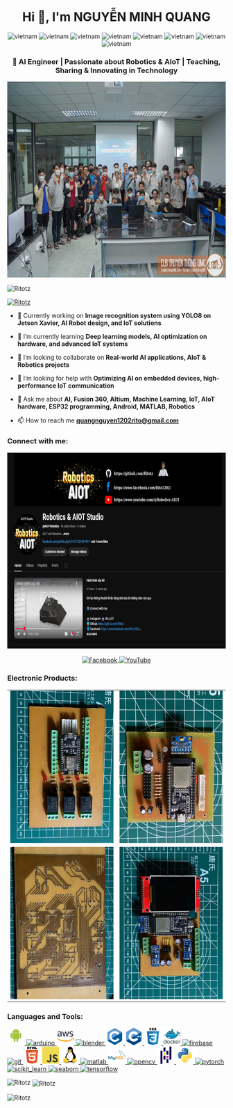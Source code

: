 <h1 align="center">Hi 👋, I'm NGUYỄN MINH QUANG</h1>

<div align="center">
  <img width="48" height="48" src="https://img.icons8.com/color/48/vietnam.png" alt="vietnam"/>
  <img width="48" height="48" src="https://img.icons8.com/color/48/vietnam.png" alt="vietnam"/>
  <img width="48" height="48" src="https://img.icons8.com/color/48/vietnam.png" 
  alt="vietnam"/>
  <img width="48" height="48" src="https://img.icons8.com/color/48/vietnam.png" alt="vietnam"/>
  <img width="48" height="48" src="https://img.icons8.com/color/48/vietnam.png" alt="vietnam"/>
  <img width="48" height="48" src="https://img.icons8.com/color/48/vietnam.png" 
  alt="vietnam"/>
  <img width="48" height="48" src="https://img.icons8.com/color/48/vietnam.png"
  alt="vietnam"/> 
  <img width="48" height="48" src="https://img.icons8.com/color/48/vietnam.png"
  alt="vietnam"/> 
</div>


<h3 align="center">🔬 AI Engineer | Passionate about Robotics & AIoT | Teaching, Sharing & Innovating in Technology</h3>

<div align="center">
  <img src="img1.jpg" alt="Description" width="750" height="450">
</div>

<p align="left"> <img src="https://komarev.com/ghpvc/?username=Ritotz&label=Profile%20views&color=0e75b6&style=flat" alt="Ritotz" /> </p>

<p align="left"> <a href="https://github.com/ryo-ma/github-profile-trophy"><img src="https://github-profile-trophy.vercel.app/?username=Ritotz" alt="Ritotz" /></a> </p>



- 🔭 Currently working on **Image recognition system using YOLO8 on Jetson Xavier, AI Robot design, and IoT solutions**

- 🌱 I’m currently learning **Deep learning models, AI optimization on hardware, and advanced IoT systems**

- 👯 I’m looking to collaborate on **Real-world AI applications, AIoT & Robotics projects**

- 🤝 I’m looking for help with **Optimizing AI on embedded devices, high-performance IoT communication**

- 💬 Ask me about **AI, Fusion 360, Altium, Machine Learning, IoT, AIoT hardware, ESP32 programming, Android, MATLAB, Robotics**

- 📫 How to reach me **quangnguyen1202rito@gmail.com**

<h3 align="left">Connect with me:</h3>

<div align="center">
  <img src="image.png" alt="Description" width="750" height="450">
</div>

<p align="center">
  <a href="https://www.facebook.com/profile.php?id=61572510444911" target="_blank">
    <img align="center" src="https://raw.githubusercontent.com/rahuldkjain/github-profile-readme-generator/master/src/images/icons/Social/facebook.svg" alt="Facebook" height="30" width="40" />
  </a>
  <a href="https://www.youtube.com/@AIOT-Robotics" target="_blank">
    <img align="center" src="https://raw.githubusercontent.com/rahuldkjain/github-profile-readme-generator/master/src/images/icons/Social/youtube.svg" alt="YouTube" height="30" width="40" />
  </a>
</p>

<h3 align="left">Electronic Products:</h3>

<table align="center">
  <tr>
    <td><img src="img2.jpg" alt="Electronic Product 1" width="350" height="350"></td>
    <td><img src="img3.jpg" alt="Electronic Product 2" width="350" height="350"></td>
  </tr>
  <tr>
    <td><img src="img4.jpg" alt="Electronic Product 3" width="350" height="350"></td>
    <td><img src="img5.jpg" alt="Electronic Product 4" width="350" height="350"></td>
  </tr>
</table>





<h3 align="left">Languages and Tools:</h3>
<p align="left"> <a href="https://developer.android.com" target="_blank" rel="noreferrer"> <img src="https://raw.githubusercontent.com/devicons/devicon/master/icons/android/android-original-wordmark.svg" alt="android" width="40" height="40"/> </a> <a href="https://www.arduino.cc/" target="_blank" rel="noreferrer"> <img src="https://cdn.worldvectorlogo.com/logos/arduino-1.svg" alt="arduino" width="40" height="40"/> </a> <a href="https://aws.amazon.com" target="_blank" rel="noreferrer"> <img src="https://raw.githubusercontent.com/devicons/devicon/master/icons/amazonwebservices/amazonwebservices-original-wordmark.svg" alt="aws" width="40" height="40"/> </a> <a href="https://www.blender.org/" target="_blank" rel="noreferrer"> <img src="https://download.blender.org/branding/community/blender_community_badge_white.svg" alt="blender" width="40" height="40"/> </a> <a href="https://www.cprogramming.com/" target="_blank" rel="noreferrer"> <img src="https://raw.githubusercontent.com/devicons/devicon/master/icons/c/c-original.svg" alt="c" width="40" height="40"/> </a> <a href="https://www.w3schools.com/cpp/" target="_blank" rel="noreferrer"> <img src="https://raw.githubusercontent.com/devicons/devicon/master/icons/cplusplus/cplusplus-original.svg" alt="cplusplus" width="40" height="40"/> </a> <a href="https://www.w3schools.com/css/" target="_blank" rel="noreferrer"> <img src="https://raw.githubusercontent.com/devicons/devicon/master/icons/css3/css3-original-wordmark.svg" alt="css3" width="40" height="40"/> </a> <a href="https://www.docker.com/" target="_blank" rel="noreferrer"> <img src="https://raw.githubusercontent.com/devicons/devicon/master/icons/docker/docker-original-wordmark.svg" alt="docker" width="40" height="40"/> </a> <a href="https://firebase.google.com/" target="_blank" rel="noreferrer"> <img src="https://www.vectorlogo.zone/logos/firebase/firebase-icon.svg" alt="firebase" width="40" height="40"/> </a> <a href="https://git-scm.com/" target="_blank" rel="noreferrer"> <img src="https://www.vectorlogo.zone/logos/git-scm/git-scm-icon.svg" alt="git" width="40" height="40"/> </a> <a href="https://www.w3.org/html/" target="_blank" rel="noreferrer"> <img src="https://raw.githubusercontent.com/devicons/devicon/master/icons/html5/html5-original-wordmark.svg" alt="html5" width="40" height="40"/> </a> <a href="https://developer.mozilla.org/en-US/docs/Web/JavaScript" target="_blank" rel="noreferrer"> <img src="https://raw.githubusercontent.com/devicons/devicon/master/icons/javascript/javascript-original.svg" alt="javascript" width="40" height="40"/> </a> <a href="https://www.linux.org/" target="_blank" rel="noreferrer"> <img src="https://raw.githubusercontent.com/devicons/devicon/master/icons/linux/linux-original.svg" alt="linux" width="40" height="40"/> </a> <a href="https://www.mathworks.com/" target="_blank" rel="noreferrer"> <img src="https://upload.wikimedia.org/wikipedia/commons/2/21/Matlab_Logo.png" alt="matlab" width="40" height="40"/> </a> <a href="https://www.mysql.com/" target="_blank" rel="noreferrer"> <img src="https://raw.githubusercontent.com/devicons/devicon/master/icons/mysql/mysql-original-wordmark.svg" alt="mysql" width="40" height="40"/> </a> <a href="https://opencv.org/" target="_blank" rel="noreferrer"> <img src="https://www.vectorlogo.zone/logos/opencv/opencv-icon.svg" alt="opencv" width="40" height="40"/> </a> <a href="https://pandas.pydata.org/" target="_blank" rel="noreferrer"> <img src="https://raw.githubusercontent.com/devicons/devicon/2ae2a900d2f041da66e950e4d48052658d850630/icons/pandas/pandas-original.svg" alt="pandas" width="40" height="40"/> </a> <a href="https://www.python.org" target="_blank" rel="noreferrer"> <img src="https://raw.githubusercontent.com/devicons/devicon/master/icons/python/python-original.svg" alt="python" width="40" height="40"/> </a> <a href="https://pytorch.org/" target="_blank" rel="noreferrer"> <img src="https://www.vectorlogo.zone/logos/pytorch/pytorch-icon.svg" alt="pytorch" width="40" height="40"/> </a> <a href="https://scikit-learn.org/" target="_blank" rel="noreferrer"> <img src="https://upload.wikimedia.org/wikipedia/commons/0/05/Scikit_learn_logo_small.svg" alt="scikit_learn" width="40" height="40"/> </a> <a href="https://seaborn.pydata.org/" target="_blank" rel="noreferrer"> <img src="https://seaborn.pydata.org/_images/logo-mark-lightbg.svg" alt="seaborn" width="40" height="40"/> </a> <a href="https://www.tensorflow.org" target="_blank" rel="noreferrer"> <img src="https://www.vectorlogo.zone/logos/tensorflow/tensorflow-icon.svg" alt="tensorflow" width="40" height="40"/> </a> </p>

<p><img align="left" src="https://github-readme-stats.vercel.app/api/top-langs?username=Ritotz&show_icons=true&locale=en&layout=compact" alt="Ritotz" /></p>

<p>&nbsp;<img align="center" src="https://github-readme-stats.vercel.app/api?username=Ritotz&show_icons=true&locale=en" alt="Ritotz" /></p>

<p><img align="center" src="https://github-readme-streak-stats.herokuapp.com/?user=Ritotz&" alt="Ritotz" /></p>
